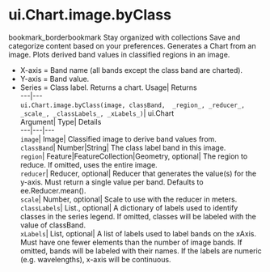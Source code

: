  
#  ui.Chart.image.byClass 
bookmark_borderbookmark Stay organized with collections  Save and categorize content based on your preferences. 
Generates a Chart from an image. Plots derived band values in classified regions in an image. 
- X-axis = Band name (all bands except the class band are charted).
- Y-axis = Band value.
- Series = Class label.
Returns a chart.
Usage| Returns  
---|---  
`ui.Chart.image.byClass(image, classBand,  _region_, _reducer_, _scale_, _classLabels_, _xLabels_)`| ui.Chart  
Argument| Type| Details  
---|---|---  
`image`| Image| Classified image to derive band values from.  
`classBand`| Number|String| The class label band in this image.  
`region`| Feature|FeatureCollection|Geometry, optional| The region to reduce. If omitted, uses the entire image.  
`reducer`| Reducer, optional| Reducer that generates the value(s) for the y-axis. Must return a single value per band. Defaults to ee.Reducer.mean().  
`scale`| Number, optional| Scale to use with the reducer in meters.  
`classLabels`| List., optional| A dictionary of labels used to identify classes in the series legend. If omitted, classes will be labeled with the value of classBand.  
`xLabels`| List, optional| A list of labels used to label bands on the xAxis. Must have one fewer elements than the number of image bands. If omitted, bands will be labeled with their names. If the labels are numeric (e.g. wavelengths), x-axis will be continuous.  

